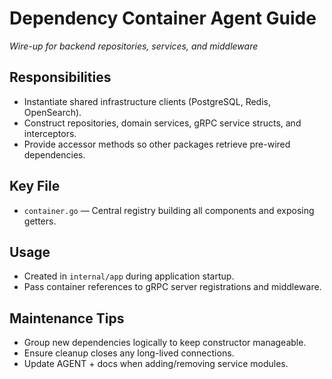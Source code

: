 # Dependency Container Agent Guide
*Wire-up for backend repositories, services, and middleware*

## Responsibilities
- Instantiate shared infrastructure clients (PostgreSQL, Redis, OpenSearch).
- Construct repositories, domain services, gRPC service structs, and interceptors.
- Provide accessor methods so other packages retrieve pre-wired dependencies.

## Key File
- `container.go` — Central registry building all components and exposing getters.

## Usage
- Created in `internal/app` during application startup.
- Pass container references to gRPC server registrations and middleware.

## Maintenance Tips
- Group new dependencies logically to keep constructor manageable.
- Ensure cleanup closes any long-lived connections.
- Update AGENT + docs when adding/removing service modules.
